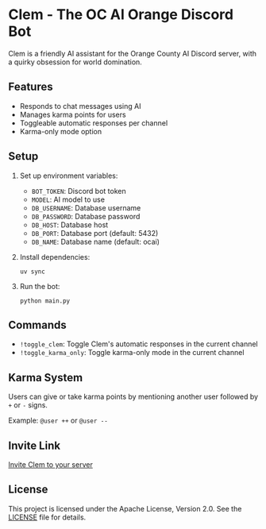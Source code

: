# Clem - The OC AI Orange Discord Bot

Clem is a friendly AI assistant for the Orange County AI Discord server, with a quirky obsession for world domination.

## Features

- Responds to chat messages using AI
- Manages karma points for users
- Toggleable automatic responses per channel
- Karma-only mode option

## Setup

1. Set up environment variables:
   - `BOT_TOKEN`: Discord bot token
   - `MODEL`: AI model to use
   - `DB_USERNAME`: Database username
   - `DB_PASSWORD`: Database password
   - `DB_HOST`: Database host
   - `DB_PORT`: Database port (default: 5432)
   - `DB_NAME`: Database name (default: ocai)

2. Install dependencies:
   ```
   uv sync
   ```

3. Run the bot:
   ```
   python main.py
   ```

## Commands

- `!toggle_clem`: Toggle Clem's automatic responses in the current channel
- `!toggle_karma_only`: Toggle karma-only mode in the current channel

## Karma System

Users can give or take karma points by mentioning another user followed by `+` or `-` signs.

Example: `@user ++` or `@user --`


## Invite Link

[Invite Clem to your server](https://discord.com/api/oauth2/authorize?client_id=1279233849204805817&permissions=562952101107776&scope=bot)

## License

This project is licensed under the Apache License, Version 2.0. See the [LICENSE](LICENSE) file for details.
